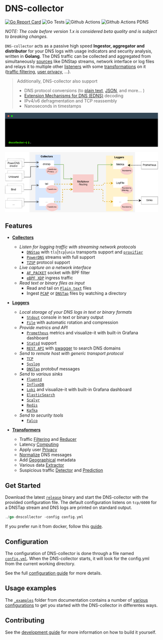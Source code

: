 # DNS-collector

[![Go Report Card](https://goreportcard.com/badge/github.com/dmachard/go-dns-collector)](https://goreportcard.com/report/dmachard/go-dns-collector)
![Go Tests](https://github.com/dmachard/go-dns-collector/actions/workflows/testing-go.yml/badge.svg)
![Github Actions](https://github.com/dmachard/go-dns-collector/actions/workflows/testing-dnstap.yml/badge.svg)
![Github Actions PDNS](https://github.com/dmachard/go-dns-collector/actions/workflows/testing-powerdns.yml/badge.svg)

*NOTE: The code before version 1.x is considered beta quality and is subject to breaking changes.*

`DNS-collector` acts as a passive high speed **Ingestor, aggregator and distributor** for your DNS logs with usage indicators and security analysis, written in **Golang**. The DNS traffic can be collected and aggregated from simultaneously [sources](./docs/collectors.md) like DNStap streams, network interface or log files and relays it to multiple other [listeners](./docs/loggers.md) with some [transformations](./docs/transformers.md) on it ([traffic filtering](./docs/transformers.md#dns-filtering), [user privacy](./docs/transformers.md#user-privacy), ...).

> Additionally, DNS-collector also support
>
> - DNS protocol conversions (to [plain text](./docs/configuration.md#custom-text-format), [JSON](./docs/dnsjson.md), and more... )
> - [Extension Mechanisms for DNS (EDNS)](./docs/dnsparser.md) decoding
> - IPv4/v6 defragmentation and TCP reassembly
> - Nanoseconds in timestamps

<p align="center">
<img src="doc/terminal.gif" alt="dnscollector"/>
</p>

![overview](./docs/overview.png)

## Features

- **[Collectors](./docs/collectors.md)**

  - *Listen for logging traffic with streaming network protocols*
    - [`DNStap`](doc/collectors/collector_dnstap.md#dns-tap_) with `tls`|`tcp`|`unix` transports support and [`proxifier`](doc/collectors/collector_dnstap.md#dns-tap-proxifier)
    - [`PowerDNS`](doc/collectors/collector_powerdns.md_) streams with full  support
    - [`TZSP`](doc/collectors/collector_tzsp.md) protocol support
  - *Live capture on a network interface*
    - [`AF_PACKET`](doc/collectors/collector_afpacket.md) socket with BPF filter
    - [`eBPF XDP`](doc/collectors/collector_xdp.md) ingress traffic
  - *Read text or binary files as input*
    - Read and tail on [`Plain text`](doc/collectors/collector_tail.md) files
    - Ingest [`PCAP`](doc/collectors/collector_fileingestor.md) or [`DNSTap`](doc/collectors/collector_fileingestor.md) files by watching a directory

- **[Loggers](./docs/loggers.md)**

  - *Local storage of your DNS logs in text or binary formats*
    - [`Stdout`](doc/loggers/logger_stdout.md) console in text or binary output
    - [`File`](doc/loggers/logger_file.md) with automatic rotation and compression
  - *Provide metrics and API*
    - [`Prometheus`](doc/loggers/logger_prometheus.md) metrics and visualize-it with built-in Grafana dashboard
    - [`Statsd`](doc/loggers/logger_statsd.md) support
    - [`REST API`](doc/loggers/logger_restapi.md) with [swagger](https://generator.swagger.io/?url=https://raw.githubusercontent.com/dmachard/go-dnscollector/main/docs/swagger.yml) to search DNS domains
  - *Send to remote host with generic transport protocol*
    - [`TCP`](doc/loggers/logger_tcp.md)
    - [`Syslog`](doc/loggers/logger_syslog.md)
    - [`DNSTap`](doc/loggers/logger_dnstap.md) protobuf messages
  - *Send to various sinks*
    - [`Fluentd`](doc/loggers/logger_fluentd.md)
    - [`InfluxDB`](doc/loggers/logger_influxdb.md)
    - [`Loki`](doc/loggers/logger_loki.md) and visualize-it with built-in Grafana dashboard
    - [`ElasticSearch`](doc/loggers/logger_elasticsearch.md)
    - [`Scalyr`](doc/loggers/logger_scalyr.md)
    - [`Redis`](doc/loggers/logger_redis.md)
    - [`Kafka`](doc/loggers/logger_kafka.md)
  - *Send to security tools*
    - [`Falco`](doc/loggers/logger_falco.md)

- **[Transformers](./docs/transformers.md)**

  - Traffic [Filtering](doc/transformers/transform_trafficfiltering.md) and [Reducer](doc/transformers/transform_trafficreducer.md)
  - Latency [Computing](doc/transformers/transform_latency.md)
  - Apply user [Privacy](doc/transformers/transform_userprivacy.md)
  - [Normalize](doc/transformers/transform_normalize.md) DNS messages
  - Add [Geographical](doc/transformers/transform_geoip.md) metadata
  - Various data [Extractor](doc/transformers/transform_dataextractor.md)
  - Suspicious traffic [Detector](doc/transformers/transform_suspiciousdetector.md) and [Prediction](doc/transformers/transform_trafficprediction.md)

## Get Started

Download the latest [`release`](https://github.com/dmachard/go-dns-collector/releases) binary and start the DNS-collector with the provided configuration file. The default configuration listens on `tcp/6000` for a DNSTap stream and DNS logs are printed on standard output.

```go
./go-dnscollector -config config.yml
```

If you prefer run it from docker, follow this [guide](./docs/docker.md).

## Configuration

The configuration of DNS-collector is done through a file named [`config.yml`](config.yml). When the DNS-collector starts, it will look for the config.yml from the current working directory.

See the full [configuration guide](./docs/configuration.md) for more details.

## Usage examples

The [`_examples`](./docs/_examples) folder from documentation contains a number of [various configurations](./docs/examples.md) to get you started with the DNS-collector in differentes ways.

## Contributing

See the [development guide](./docs/development.md) for more information on how to build it yourself.
